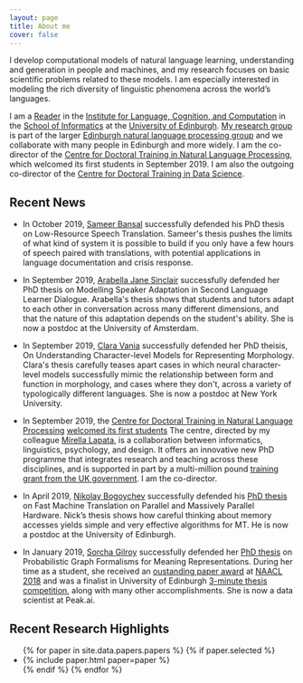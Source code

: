 ```yaml
---
layout: page
title: About me
cover: false
---
```


I develop computational models of natural language learning, 
understanding and generation in people and machines, and my research 
focuses on basic scientific problems related to these models. I am 
especially interested in modeling the rich diversity of linguistic
phenomena across the world’s languages. 

I am a [Reader](https://en.wikipedia.org/wiki/Reader_(academic_rank))
in the [Institute for Language, Cognition, and Computation](http://web.inf.ed.ac.uk/ilcc)
in the [School of Informatics](http://web.inf.ed.ac.uk/)
at the [University of Edinburgh](https://www.ed.ac.uk/). 
[My research group](collaborators) is part of the larger 
[Edinburgh natural language processing group](http://groups.inf.ed.ac.uk/edinburghnlp/)
and we collaborate with many people in Edinburgh and more widely. 
I am the co-director of the 
[Centre for Doctoral Training in Natural Language Processing](https://edinburghnlp.inf.ed.ac.uk/cdt/),
which welcomed its first students in September 2019.
I am also the outgoing co-director of the 
[Centre for Doctoral Training in Data Science](http://datascience.inf.ed.ac.uk/).


## Recent News
* In October 2019, [Sameer Bansal](https://0xsameer.github.io/)
successfully defended his PhD thesis on Low-Resource Speech Translation.
Sameer's thesis pushes the limits of what kind of system it is possible to 
build if you only  have a few hours of speech paired with translations, with
potential applications in language documentation and crisis response.

* In September 2019, [Arabella Jane Sinclair](https://staff.fnwi.uva.nl/a.j.sinclair/)
successfully defended her PhD thesis on Modelling Speaker Adaptation in Second 
Language Learner Dialogue. Arabella's thesis shows that students and tutors
adapt to each other in conversation across many different dimensions, and that
the nature of this adaptation depends on the student's ability. She is
now a postdoc at the University of Amsterdam.

* In September 2019, [Clara Vania](https://claravania.github.io/) successfully
defended her PhD theisis, On Understanding Character-level Models for Representing Morphology.
Clara's thesis carefully teases apart cases in which neural character-level
models successfully mimic the relationship between form and function in morphology,
and cases where they don't, across a variety of typologically different languages.
She is now a postdoc at New York University.

* In September 2019, the 
[Centre for Doctoral Training in Natural Language Processing](https://edin.ac/cdt-in-nlp)
[welcomed its first students](https://twitter.com/EdinburghNLP/status/1173630819652579338)
The centre, directed by my colleague [Mirella Lapata](http://homepages.inf.ed.ac.uk/mlap/),
is a collaboration between informatics, linguistics, psychology, and design.
It offers an innovative new PhD programme that integrates research and 
teaching across these disciplines, and is supported in part by a 
multi-million pound [training grant from the UK government](https://www.ukri.org/research/themes-and-programmes/ukri-cdts-in-artificial-intelligence/). I am 
the co-director. 

 * In April 2019, [Nikolay Bogoychev](https://nbogoychev.com/) successfully
defended his [PhD thesis](https://www.era.lib.ed.ac.uk/handle/1842/35886) on Fast Machine Translation on Parallel and 
Massively Parallel Hardware. Nick’s thesis shows how careful thinking about 
memory accesses yields simple and very effective algorithms for MT. He is 
now a postdoc at the University of Edinburgh.

* In January 2019, [Sorcha Gilroy](http://homepages.inf.ed.ac.uk/s1459276/) 
successfully defended her [PhD thesis](https://www.era.lib.ed.ac.uk/handle/1842/35606) on Probabilistic Graph Formalisms for
Meaning Representations. During her time as a student, she 
received an [oustanding paper award](https://naacl2018.wordpress.com/2018/04/11/outstanding-papers/)
at [NAACL 2018](http://naacl2018.org/) and was a finalist in University of Edinburgh 
[3-minute thesis competition](https://www.ed.ac.uk/institute-academic-development/postgraduate/doctoral/3mt/3mt-final),
along with many other accomplishments. She is now a data scientist at Peak.ai.

## Recent Research Highlights

<ul>
{% for paper in site.data.papers.papers %}
  {% if paper.selected %}
  <li>
  {% include paper.html paper=paper %}
  </li>
  {% endif %}
{% endfor %}
</ul>

